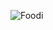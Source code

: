 ![Foodi](https://github.com/Botleigh-Grange/Practice/assets/151997230/a1932b7b-142c-4318-96db-eba5d3621674)
